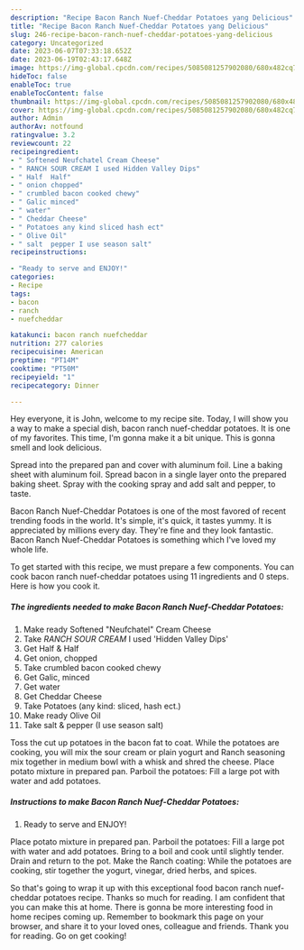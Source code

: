 ```yaml
---
description: "Recipe Bacon Ranch Nuef-Cheddar Potatoes yang Delicious"
title: "Recipe Bacon Ranch Nuef-Cheddar Potatoes yang Delicious"
slug: 246-recipe-bacon-ranch-nuef-cheddar-potatoes-yang-delicious
category: Uncategorized
date: 2023-06-07T07:33:18.652Z
date: 2023-06-19T02:43:17.648Z
image: https://img-global.cpcdn.com/recipes/5085081257902080/680x482cq70/bacon-ranch-nuef-cheddar-potatoes-recipe-main-photo.jpg
hideToc: false
enableToc: true
enableTocContent: false
thumbnail: https://img-global.cpcdn.com/recipes/5085081257902080/680x482cq70/bacon-ranch-nuef-cheddar-potatoes-recipe-main-photo.jpg
cover: https://img-global.cpcdn.com/recipes/5085081257902080/680x482cq70/bacon-ranch-nuef-cheddar-potatoes-recipe-main-photo.jpg
author: Admin
authorAv: notfound
ratingvalue: 3.2
reviewcount: 22
recipeingredient:
- " Softened Neufchatel Cream Cheese"
- " RANCH SOUR CREAM I used Hidden Valley Dips"
- " Half  Half"
- " onion chopped"
- " crumbled bacon cooked chewy"
- " Galic minced"
- " water"
- " Cheddar Cheese"
- " Potatoes any kind sliced hash ect"
- " Olive Oil"
- " salt  pepper I use season salt"
recipeinstructions:

- "Ready to serve and ENJOY!"
categories:
- Recipe
tags:
- bacon
- ranch
- nuefcheddar

katakunci: bacon ranch nuefcheddar 
nutrition: 277 calories
recipecuisine: American
preptime: "PT14M"
cooktime: "PT50M"
recipeyield: "1"
recipecategory: Dinner

---
```



Hey everyone, it is John, welcome to my recipe site. Today, I will show you a way to make a special dish, bacon ranch nuef-cheddar potatoes. It is one of my favorites. This time, I'm gonna make it a bit unique. This is gonna smell and look delicious.

Spread into the prepared pan and cover with aluminum foil. Line a baking sheet with aluminum foil. Spread bacon in a single layer onto the prepared baking sheet. Spray with the cooking spray and add salt and pepper, to taste.

Bacon Ranch Nuef-Cheddar Potatoes is one of the most favored of recent trending foods in the world. It's simple, it's quick, it tastes yummy. It is appreciated by millions every day. They're fine and they look fantastic. Bacon Ranch Nuef-Cheddar Potatoes is something which I've loved my whole life.


To get started with this recipe, we must prepare a few components. You can cook bacon ranch nuef-cheddar potatoes using 11 ingredients and 0 steps. Here is how you cook it.

<!--inarticleads1-->

##### The ingredients needed to make Bacon Ranch Nuef-Cheddar Potatoes:

1. Make ready  Softened &#34;Neufchatel&#34; Cream Cheese
1. Take  *RANCH SOUR CREAM* I used &#39;Hidden Valley Dips&#39;
1. Get  Half &amp; Half
1. Get  onion, chopped
1. Take  crumbled bacon cooked chewy
1. Get  Galic, minced
1. Get  water
1. Get  Cheddar Cheese
1. Take  Potatoes (any kind: sliced, hash ect.)
1. Make ready  Olive Oil
1. Take  salt &amp; pepper (I use season salt)


Toss the cut up potatoes in the bacon fat to coat. While the potatoes are cooking, you will mix the sour cream or plain yogurt and Ranch seasoning mix together in medium bowl with a whisk and shred the cheese. Place potato mixture in prepared pan. Parboil the potatoes: Fill a large pot with water and add potatoes. 

<!--inarticleads2-->

##### Instructions to make Bacon Ranch Nuef-Cheddar Potatoes:


1. Ready to serve and ENJOY!

Place potato mixture in prepared pan. Parboil the potatoes: Fill a large pot with water and add potatoes. Bring to a boil and cook until slightly tender. Drain and return to the pot. Make the Ranch coating: While the potatoes are cooking, stir together the yogurt, vinegar, dried herbs, and spices. 

So that's going to wrap it up with this exceptional food bacon ranch nuef-cheddar potatoes recipe. Thanks so much for reading. I am confident that you can make this at home. There is gonna be more interesting food in home recipes coming up. Remember to bookmark this page on your browser, and share it to your loved ones, colleague and friends. Thank you for reading. Go on get cooking!
